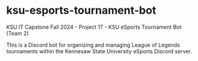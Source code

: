 # ksu-esports-tournament-bot
KSU IT Capstone Fall 2024 - Project 17 - KSU eSports Tournament Bot (Team 2)

This is a Discord bot for organizing and managing League of Legends tournaments within the Kennesaw State University eSports Discord server.

